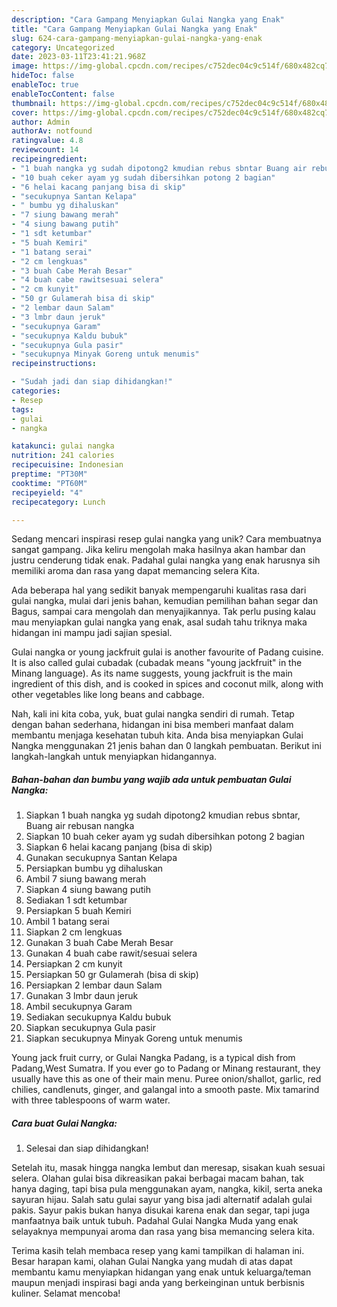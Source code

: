 ```yaml
---
description: "Cara Gampang Menyiapkan Gulai Nangka yang Enak"
title: "Cara Gampang Menyiapkan Gulai Nangka yang Enak"
slug: 624-cara-gampang-menyiapkan-gulai-nangka-yang-enak
category: Uncategorized
date: 2023-03-11T23:41:21.968Z
image: https://img-global.cpcdn.com/recipes/c752dec04c9c514f/680x482cq70/gulai-nangka-foto-resep-utama.jpg
hideToc: false
enableToc: true
enableTocContent: false
thumbnail: https://img-global.cpcdn.com/recipes/c752dec04c9c514f/680x482cq70/gulai-nangka-foto-resep-utama.jpg
cover: https://img-global.cpcdn.com/recipes/c752dec04c9c514f/680x482cq70/gulai-nangka-foto-resep-utama.jpg
author: Admin
authorAv: notfound
ratingvalue: 4.8
reviewcount: 14
recipeingredient:
- "1 buah nangka yg sudah dipotong2 kmudian rebus sbntar Buang air rebusan nangka"
- "10 buah ceker ayam yg sudah dibersihkan potong 2 bagian"
- "6 helai kacang panjang bisa di skip"
- "secukupnya Santan Kelapa"
- " bumbu yg dihaluskan"
- "7 siung bawang merah"
- "4 siung bawang putih"
- "1 sdt ketumbar"
- "5 buah Kemiri"
- "1 batang serai"
- "2 cm lengkuas"
- "3 buah Cabe Merah Besar"
- "4 buah cabe rawitsesuai selera"
- "2 cm kunyit"
- "50 gr Gulamerah bisa di skip"
- "2 lembar daun Salam"
- "3 lmbr daun jeruk"
- "secukupnya Garam"
- "secukupnya Kaldu bubuk"
- "secukupnya Gula pasir"
- "secukupnya Minyak Goreng untuk menumis"
recipeinstructions:

- "Sudah jadi dan siap dihidangkan!"
categories:
- Resep
tags:
- gulai
- nangka

katakunci: gulai nangka 
nutrition: 241 calories
recipecuisine: Indonesian
preptime: "PT30M"
cooktime: "PT60M"
recipeyield: "4"
recipecategory: Lunch

---
```





Sedang mencari inspirasi resep gulai nangka yang unik? Cara membuatnya sangat gampang. Jika keliru mengolah maka hasilnya akan hambar dan justru cenderung tidak enak. Padahal gulai nangka yang enak harusnya sih memiliki aroma dan rasa yang dapat memancing selera Kita.





Ada beberapa hal yang sedikit banyak mempengaruhi kualitas rasa dari gulai nangka, mulai dari jenis bahan, kemudian pemilihan bahan segar dan Bagus, sampai cara mengolah dan menyajikannya. Tak perlu pusing kalau mau menyiapkan gulai nangka yang enak,      asal sudah tahu triknya maka hidangan ini mampu jadi sajian spesial.














Gulai nangka or young jackfruit gulai is another favourite of Padang cuisine. It is also called gulai cubadak (cubadak means &#34;young jackfruit&#34; in the Minang language). As its name suggests, young jackfruit is the main ingredient of this dish, and is cooked in spices and coconut milk, along with other vegetables like long beans and cabbage.






Nah, kali ini kita coba, yuk, buat gulai nangka sendiri di rumah. Tetap dengan bahan sederhana, hidangan ini bisa memberi manfaat dalam membantu menjaga kesehatan tubuh kita. Anda bisa menyiapkan Gulai Nangka menggunakan 21 jenis bahan dan 0 langkah pembuatan. Berikut ini langkah-langkah untuk menyiapkan hidangannya.

<!--inarticleads1-->

##### Bahan-bahan dan bumbu yang wajib ada untuk pembuatan Gulai Nangka:

1. Siapkan 1 buah nangka yg sudah dipotong2 kmudian rebus sbntar, Buang air rebusan nangka
1. Siapkan 10 buah ceker ayam yg sudah dibersihkan potong 2 bagian
1. Siapkan 6 helai kacang panjang (bisa di skip)
1. Gunakan secukupnya Santan Kelapa
1. Persiapkan  bumbu yg dihaluskan
1. Ambil 7 siung bawang merah
1. Siapkan 4 siung bawang putih
1. Sediakan 1 sdt ketumbar
1. Persiapkan 5 buah Kemiri
1. Ambil 1 batang serai
1. Siapkan 2 cm lengkuas
1. Gunakan 3 buah Cabe Merah Besar
1. Gunakan 4 buah cabe rawit/sesuai selera
1. Persiapkan 2 cm kunyit
1. Persiapkan 50 gr Gulamerah (bisa di skip)
1. Persiapkan 2 lembar daun Salam
1. Gunakan 3 lmbr daun jeruk
1. Ambil secukupnya Garam
1. Sediakan secukupnya Kaldu bubuk
1. Siapkan secukupnya Gula pasir
1. Siapkan secukupnya Minyak Goreng untuk menumis


Young jack fruit curry, or Gulai Nangka Padang, is a typical dish from Padang,West Sumatra. If you ever go to Padang or Minang restaurant, they usually have this as one of their main menu. Puree onion/shallot, garlic, red chilies, candlenuts, ginger, and galangal into a smooth paste. Mix tamarind with three tablespoons of warm water. 

<!--inarticleads2-->

##### Cara buat Gulai Nangka:


1. Selesai dan siap dihidangkan!

Setelah itu, masak hingga nangka lembut dan meresap, sisakan kuah sesuai selera. Olahan gulai bisa dikreasikan pakai berbagai macam bahan, tak hanya daging, tapi bisa pula menggunakan ayam, nangka, kikil, serta aneka sayuran hijau. Salah satu gulai sayur yang bisa jadi alternatif adalah gulai pakis. Sayur pakis bukan hanya disukai karena enak dan segar, tapi juga manfaatnya baik untuk tubuh. Padahal Gulai Nangka Muda yang enak selayaknya mempunyai aroma dan rasa yang bisa memancing selera kita. 

Terima kasih telah membaca resep yang kami tampilkan di halaman ini. Besar harapan kami, olahan Gulai Nangka yang mudah di atas dapat membantu kamu menyiapkan hidangan yang enak untuk keluarga/teman maupun menjadi inspirasi bagi anda yang berkeinginan untuk berbisnis kuliner. Selamat mencoba!
